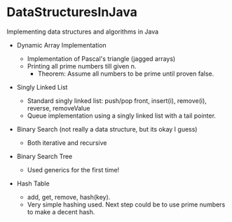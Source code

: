 # DataStructuresInJava
 Implementing data structures and algorithms in Java
 
* Dynamic Array Implementation
  * Implementation of Pascal's triangle (jagged arrays)
  * Printing all prime numbers till given n.
    * Theorem: Assume all numbers to be prime until proven false. 

* Singly Linked List
  * Standard singly linked list: push/pop front, insert(i), remove(i), reverse, removeValue
  * Queue implementation using a singly linked list with a tail pointer.

* Binary Search (not really a data structure, but its okay I guess)
  * Both iterative and recursive
  
* Binary Search Tree
  * Used generics for the first time!

* Hash Table
  * add, get, remove, hash(key).
  * Very simple hashing used. Next step could be to use prime numbers to make a decent hash.
